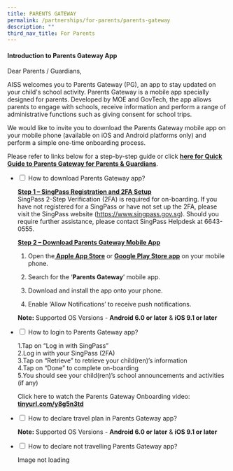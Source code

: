 ```yaml
---
title: PARENTS GATEWAY
permalink: /partnerships/for-parents/parents-gateway
description: ""
third_nav_title: For Parents
---
```

<h4><strong>Introduction to Parents Gateway App</strong></h4>
<p>Dear Parents / Guardians,</p>
<p>AISS welcomes you to Parents Gateway (PG), an app to stay updated on your child's school activity. Parents Gateway is a mobile app specially designed for parents. Developed by MOE and GovTech, the app allows parents to engage with schools, receive information and perform a range of administrative functions such as giving consent for school trips.</p>
<p>We would like to invite you to download the Parents Gateway mobile app on your mobile phone (available on iOS and Android platforms only) and perform a simple one-time onboarding process.</p>
<p>Please refer to links below for a step-by-step guide or click <strong><a href="/files/4%20User%20Guide%20for%20Parents_Oct%202019.pdf" target="_blank" rel="noopener">here for Quick Guide to Parents Gateway for Parents &amp; Guardians</a></strong>.</p>
<ul class="jekyllcodex_accordion">
<li><input id="accordion1" type="checkbox" /> <label for="accordion1">How to download Parents Gateway app?</label>
<div>
<p><strong><u>Step 1 &ndash; SingPass Registration and 2FA Setup<br /></u></strong>SingPass 2-Step Verification (2FA) is required for on-boarding. If you have not registered for a SingPass or have not set up the 2FA, please visit the SingPass website (<a href="https://www.singpass.gov.sg/">https://www.singpass.gov.sg</a>). Should you require further assistance, please contact SingPass Helpdesk at 6643-0555.</p>
<p><strong><u>Step 2 &ndash; Download Parents Gateway Mobile App</u></strong></p>
<ol>
<li>
<p>Open the<strong><a href="http://tinyurl.com/yatn7hbx" target="_blank" rel="noopener">&nbsp;Apple App Store</a></strong>&nbsp;or&nbsp;<strong><a href="http://tinyurl.com/y87tvv8f" target="_blank" rel="noopener">Google Play Store app</a></strong>&nbsp;on your mobile phone.</p>
</li>
<li>
<p>Search for the &lsquo;<strong>Parents Gateway</strong>&rsquo; mobile app.</p>
</li>
<li>
<p>Download and install the app onto your phone.</p>
</li>
<li>
<p>Enable &lsquo;Allow Notifications&rsquo; to receive push notifications.</p>
</li>
</ol>
<p><strong>Note:</strong>&nbsp;Supported OS Versions -&nbsp;<strong>Android 6.0 or later</strong>&nbsp;&amp;&nbsp;<strong>iOS 9.1 or later</strong></p>
</div>
</li>
<li><input id="accordion2" type="checkbox" /> <label for="accordion2">How to login to Parents Gateway app?</label>
<div>
<p>1.Tap on &ldquo;Log in with SingPass&rdquo;<br />2.Log in with your SingPass (2FA)<br />3.Tap on &ldquo;Retrieve&rdquo; to retrieve your child(ren)&rsquo;s information<br />4.Tap on &ldquo;Done&rdquo; to complete on-boarding<br />5.You should see your child(ren)&rsquo;s school announcements and activities (if any)</p>
<p>Click here to watch the Parents Gateway Onboarding video: <strong><a href="http://tinyurl.com/y8g5n3td" target="_blank" rel="noopener">tinyurl.com/y8g5n3td</a></strong></p>
</div>
</li>
<li><input id="accordion3" type="checkbox" /> <label for="accordion3">How to declare travel plan in Parents Gateway app?</label>
<div>
<p><strong>Note:</strong>&nbsp;Supported OS Versions -&nbsp;<strong>Android 6.0 or later</strong>&nbsp;&amp;&nbsp;<strong>iOS 9.1 or later</strong></p>
</div>
</li>
<li><input id="accordion4" type="checkbox" /> <label for="accordion4">How to declare not travelling Parents Gateway app?</label>
<div>
<p>Image not loading</p>
</div>
</li>
</ul>